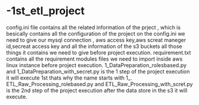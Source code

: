 # -1st_etl_project
config.ini file contains all the related information of the prject , which is besically contains all the configuration of the project on the config.ini we need to give our mysql connection , aws access key,aws screat maneger id,secreat access key and all the information of the s3 buckets all those things it contains we need to give before project execution.
requirement.txt contains all the requirement modules files we need to import inside aws linux instance before project execution.
1_DataPreparation_rolesbased.py and 1_DataPreparation_with_secret.py is the 1 step of the project execution it will execute 1st thats why the name starts with 1_.
ETL_Raw_Processing_rolebased.py and ETL_Raw_Processing_with_scret.py is the 2nd step of the project execution after the data store in the s3 it will execute.

